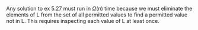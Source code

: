 Any solution to ex 5.27 must run in $\Omega(n)$ time because we must eliminate the elements of L from the set
of all permitted values to find a permitted value not in L. This requires inspecting each value of L at least once.